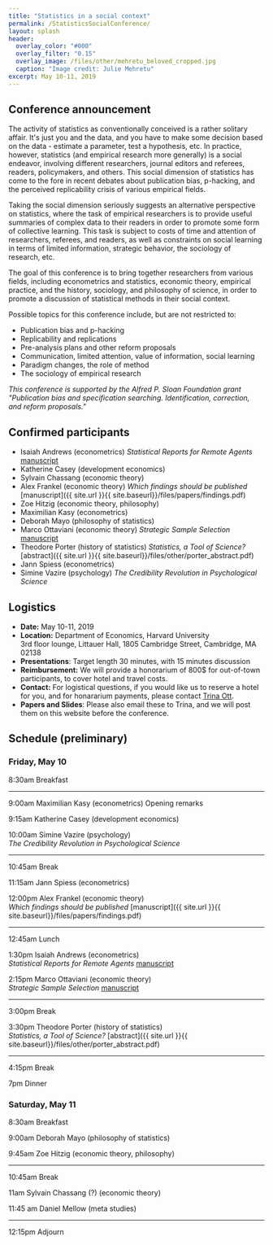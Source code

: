 ```yaml
---
title: "Statistics in a social context"
permalink: /StatisticsSocialConference/
layout: splash
header:
  overlay_color: "#000"
  overlay_filter: "0.15"
  overlay_image: /files/other/mehretu_beloved_cropped.jpg
  caption: "Image credit: Julie Mehretu"
excerpt: May 10-11, 2019
---
```



## Conference announcement
The activity of statistics as conventionally conceived is a rather solitary affair. It's just you and the data, and you have to make some decision based on the data - estimate a parameter, test a hypothesis, etc.
In practice, however, statistics (and empirical research more generally) is a social endeavor, involving different researchers, journal editors and referees, readers, policymakers, and others.
This social dimension of statistics has come to the fore in recent debates about publication bias, p-hacking, and the perceived replicability crisis of various empirical fields.

Taking the social dimension seriously suggests an alternative perspective on statistics, where the task of empirical researchers is to provide useful summaries of complex data to their readers in order to promote some form of collective learning. This task is subject to costs of time and attention of researchers, referees, and readers, as well as constraints on social learning in terms of limited information, strategic behavior, the sociology of research, etc.

The goal of this conference is to bring together researchers from various fields, including econometrics and statistics, economic theory, empirical practice, and the history, sociology, and philosophy of science, in order to promote a discussion of statistical methods in their social context.


Possible topics for this conference include, but are not restricted to:
* Publication bias and p-hacking
* Replicability and replications
* Pre-analysis plans and other reform proposals
* Communication, limited attention, value of information, social learning
* Paradigm changes, the role of method
* The sociology of empirical research


*This conference is supported by the Alfred P. Sloan Foundation grant "Publication bias and specification searching. Identification, correction, and reform proposals."*

## Confirmed participants
* Isaiah Andrews (econometrics) *Statistical Reports for Remote Agents* [manuscript](https://scholar.harvard.edu/files/iandrews/files/audience.pdf)
* Katherine Casey (development economics)
* Sylvain Chassang (economic theory)
* Alex Frankel (economic theory) *Which findings should be published* [manuscript]({{ site.url }}{{ site.baseurl}}/files/papers/findings.pdf)  
* Zoe Hitzig (economic theory, philosophy)
* Maximilian Kasy (econometrics)
* Deborah Mayo (philosophy of statistics)
* Marco Ottaviani (economic theory) *Strategic Sample Selection* [manuscript](http://didattica.unibocconi.it/mypage/upload/48832_20180715_022227_SSS-2018-07-14.PDF)
* Theodore Porter (history of statistics) *Statistics, a Tool of Science?* [abstract]({{ site.url }}{{ site.baseurl}}/files/other/porter_abstract.pdf)  
* Jann Spiess (econometrics)
* Simine Vazire (psychology) *The Credibility Revolution in Psychological Science*

## Logistics
* **Date:** May 10-11, 2019
* **Location:** Department of Economics, Harvard University  
  3rd floor lounge, Littauer Hall, 1805 Cambridge Street, Cambridge, MA 02138
* **Presentations**: Target length 30 minutes, with 15 minutes discussion
* **Reimbursement:** We will provide a honorarium of 800$ for out-of-town participants, to cover hotel and travel costs.
* **Contact:** For logistical questions, if you would like us to reserve a hotel for you, and for honararium payments, please contact [Trina Ott](mailto:ott@fas.harvard.edu).
* **Papers and Slides**: Please also email these to Trina, and we will post them on this website before the conference.


## Schedule (preliminary)

### Friday, May 10


8:30am Breakfast

---
9:00am Maximilian Kasy (econometrics) 
Opening remarks  

9:15am Katherine Casey (development economics)

10:00am Simine Vazire (psychology)  
*The Credibility Revolution in Psychological Science*

---
10:45am Break


11:15am Jann Spiess (econometrics)  


12:00pm Alex Frankel (economic theory)  
*Which findings should be published* [manuscript]({{ site.url }}{{ site.baseurl}}/files/papers/findings.pdf)  

---
12:45am Lunch


1:30pm Isaiah Andrews (econometrics)  
*Statistical Reports for Remote Agents* [manuscript](https://scholar.harvard.edu/files/iandrews/files/audience.pdf) 

2:15pm Marco Ottaviani (economic theory)  
*Strategic Sample Selection* [manuscript](http://didattica.unibocconi.it/mypage/upload/48832_20180715_022227_SSS-2018-07-14.PDF)

---
3:00pm Break


3:30pm Theodore Porter (history of statistics)  
*Statistics, a Tool of Science?* [abstract]({{ site.url }}{{ site.baseurl}}/files/other/porter_abstract.pdf)  


---
4:15pm Break


7pm Dinner

### Saturday, May 11

8:30am Breakfast

9:00am Deborah Mayo (philosophy of statistics)

9:45am Zoe Hitzig (economic theory, philosophy)

---
10:45am Break


11am Sylvain Chassang (?) (economic theory) 

11:45 am Daniel Mellow (meta studies)
	
---
12:15pm Adjourn









